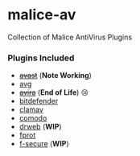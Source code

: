 malice-av
=========

Collection of Malice AntiVirus Plugins

### Plugins Included

-	~~[avast](https://github.com/maliceio/malice-av/blob/master/avast/README.md)~~ (**Note Working**)
-	[avg](https://github.com/maliceio/malice-av/blob/master/avg/README.md)
-	~~[avira](https://github.com/maliceio/malice-av/blob/master/avg/README.md)~~ (**End of Life**) :cry:
-	[bitdefender](https://github.com/maliceio/malice-av/blob/master/bitdefender/README.md)
-	[clamav](https://github.com/maliceio/malice-av/blob/master/clamav/README.md)
-	[comodo](https://github.com/maliceio/malice-av/blob/master/comodo/README.md)
-	[drweb](https://github.com/maliceio/malice-av/blob/master/drweb/README.md) (**WIP**)
-	[fprot](https://github.com/maliceio/malice-av/blob/master/fprot/README.md)
-	[f-secure](https://github.com/maliceio/malice-av/blob/master/f-secure/README.md) (**WIP**)
